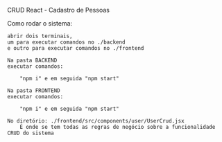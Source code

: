 CRUD React - Cadastro de Pessoas

Como rodar o sistema:

    abrir dois terminais,
    um para executar comandos no ./backend
    e outro para executar comandos no ./frontend

    Na pasta BACKEND
    executar comandos:
        
        "npm i" e em seguida "npm start"

    Na pasta FRONTEND
    executar comandos:
        
        "npm i" e em seguida "npm start"

    No diretório: ./frontend/src/components/user/UserCrud.jsx
        É onde se tem todas as regras de negócio sobre a funcionalidade CRUD do sistema